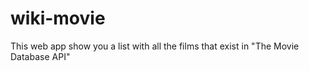# wiki-movie
This web app show you a list with all the films that exist in "The Movie Database API"
